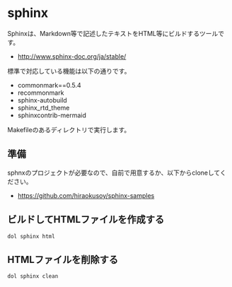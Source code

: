 
# sphinx

Sphinxは、Markdown等で記述したテキストをHTML等にビルドするツールです。

* http://www.sphinx-doc.org/ja/stable/

標準で対応している機能は以下の通りです。

* commonmark==0.5.4
* recommonmark
* sphinx-autobuild
* sphinx_rtd_theme
* sphinxcontrib-mermaid

Makefileのあるディレクトリで実行します。

## 準備

sphnxのプロジェクトが必要なので、自前で用意するか、以下からcloneしてください。

* https://github.com/hiraokusoy/sphinx-samples

## ビルドしてHTMLファイルを作成する

```
dol sphinx html
```

## HTMLファイルを削除する

```
dol sphinx clean
```
